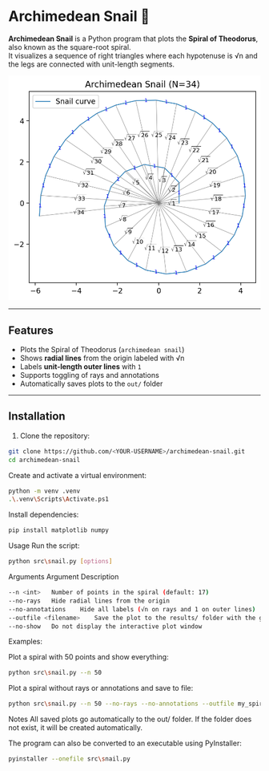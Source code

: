 # Archimedean Snail 🐌

**Archimedean Snail** is a Python program that plots the **Spiral of Theodorus**, also known as the square-root spiral.  
It visualizes a sequence of right triangles where each hypotenuse is √n and the legs are connected with unit-length segments.  

![Spiral Preview](preview.png)

---

## Features

- Plots the Spiral of Theodorus (`archimedean snail`)  
- Shows **radial lines** from the origin labeled with √n  
- Labels **unit-length outer lines** with `1`  
- Supports toggling of rays and annotations  
- Automatically saves plots to the `out/` folder  

---

## Installation

1. Clone the repository:  
```bash
git clone https://github.com/<YOUR-USERNAME>/archimedean-snail.git
cd archimedean-snail
```

Create and activate a virtual environment:
```bash
python -m venv .venv
.\.venv\Scripts\Activate.ps1
```

Install dependencies:
```bash
pip install matplotlib numpy
```

Usage
Run the script:
```bash
python src\snail.py [options]
```

Arguments
Argument	Description

```bash
--n <int>	Number of points in the spiral (default: 17)
--no-rays	Hide radial lines from the origin
--no-annotations	Hide all labels (√n on rays and 1 on outer lines)
--outfile <filename>	Save the plot to the results/ folder with the given file name (e.g., --outfile snail.png)
--no-show	Do not display the interactive plot window
```

Examples:

Plot a spiral with 50 points and show everything:

```bash
python src\snail.py --n 50
```

Plot a spiral without rays or annotations and save to file:
```bash
python src\snail.py --n 50 --no-rays --no-annotations --outfile my_spiral.png
```
Notes
All saved plots go automatically to the out/ folder. If the folder does not exist, it will be created automatically.

The program can also be converted to an executable using PyInstaller:

```bash
pyinstaller --onefile src\snail.py
```
